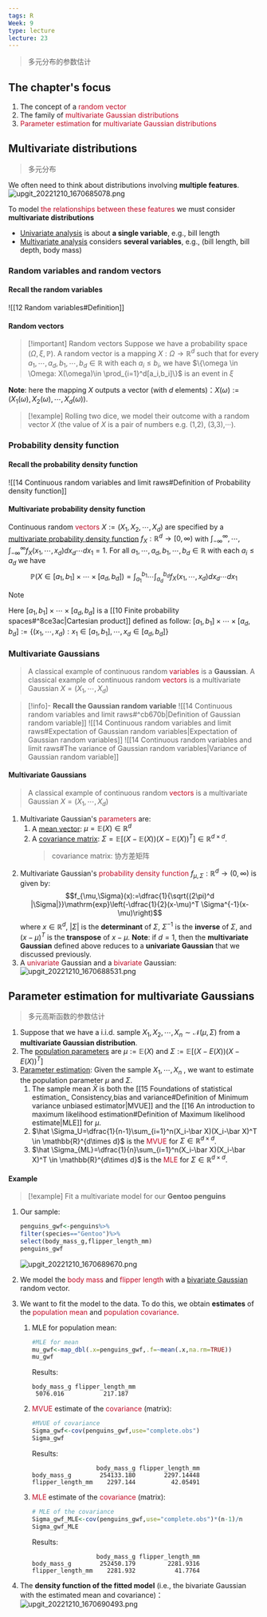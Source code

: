 ```yaml
---
tags: R
Week: 9
type: lecture
lecture: 23
---
```

>多元分布的参数估计

## The chapter's focus
1. The concept of a <font color=#c10b26>random vector</font>
2. The family of <font color=#c10b26>multivariate Gaussian distributions</font>
3. <font color=#c10b26>Parameter estimation</font> for <font color=#c10b26>multivariate Gaussian distributions</font>

## Multivariate distributions
>多元分布

We often need to think about distributions involving **multiple features**.
![upgit_20221210_1670685078.png](https://raw.githubusercontent.com/RooNat/Myimages/main/2022/12/upgit_20221210_1670685078.png)

To model <font color=#c10b26>the relationships between these features</font> we must consider **multivariate distributions**
- <u>Univariate analysis</u> is about **a single variable**, e.g., bill length
- <u>Multivariate analysis</u> considers **several variables**, e.g., (bill length, bill depth, body mass)

### Random variables and random vectors

#### Recall the random variables
![[12 Random variables#Definition]]

#### Random vectors

>[!important] Random vectors
>Suppose we have a probability space $(\Omega, \xi, \mathbb{P})$. A random vector is a mapping $X:\Omega\to \mathbb{R}^d$ such that for every $a_1,\cdots,a_d,b_1,\cdots,b_d \in \mathbb{R}$ with each $a_i \leq b_i$, we have $\{\omega \in \Omega: X(\omega)\in \prod_{i=1}^d[a_i,b_i]\}$ is an event in $\xi$ 

**Note**: here the mapping $X$ outputs a vector (with $d$ elements)：$X(\omega):=(X_1(\omega),X_2(\omega),\cdots,X_d(\omega))$.

>[!example]
>Rolling two dice, we model their outcome with a random vector $X$ (the value of $X$ is a pair of numbers e.g. (1,2), (3,3),···).

### Probability density function

#### Recall the probability density function
![[14 Continuous random variables and limit raws#Definition of Probability density function]]


#### Multivariate probability density function
Continuous random <font color=#c10b26>vectors</font> $X:=(X_1,X_2,\cdots,X_d)$ are specified by a <u>multivariate probability density function</u> $f_X : \mathbb{R}^d\to [0,\infty)$ with $\int_{-\infty}^{\infty},\cdots,\int_{-\infty}^{\infty} f_X(x_1,\cdots,x_d)dx_d\cdots dx_1=1$. For all $a_1,\cdots,a_d,b_1,\cdots,b_d\in \mathbb{R}$ with each $a_i\leq a_d$ we have
$$\mathbb{P}(X\in [a_1,b_1]\times \cdots \times [a_d,b_d])=\int_{a_1}^{b_1}\cdots \int_{a_d}^{b_d}f_X(x_1,\cdots,x_d)dx_d\cdots dx_1$$

>[!note] 
>Here $[a_1,b_1]\times \cdots \times [a_d,b_d]$ is a [[10 Finite probability spaces#^8ce3ac|Cartesian product]] defined as follow:
>$[a_1,b_1]\times \cdots \times [a_d,b_d]:=\{(x_1,\cdots,x_d): x_1 \in [a_1,b_1],\cdots,x_d\in [a_d,b_d]\}$


### Multivariate Gaussians
>A classical example of continuous random <font color=#c10b26>variables</font> is a **Gaussian**.
>A classical example of continuous random <font color=#c10b26>vectors</font> is a multivariate Gaussian $X=(X_1,\cdots,X_d)$

>[!info]- **Recall the Gaussian random variable**
>![[14 Continuous random variables and limit raws#^cb670b|Definition of Gaussian random variable]]
>![[14 Continuous random variables and limit raws#Expectation of Gaussian random variables|Expectation of Gaussian random variables]]
>![[14 Continuous random variables and limit raws#The variance of Gaussian random variables|Variance of Gaussian random variable]]

#### Multivariate Gaussians
>A classical example of continuous random <font color=#c10b26>vectors</font> is a multivariate Gaussian $X=(X_1,\cdots,X_d)$

1. Multivariate Gaussian's <font color=#c10b26>parameters</font> are:
	1. A <u>mean vector</u>: $\mu=\mathbb{E}(X) \in \mathbb{R}^d$
	2. A <u>covariance matrix</u>: $\Sigma=\mathbb{E}[(X-\mathbb{E}(X))(X-\mathbb{E}(X))^T]\in \mathbb{R}^{d\times d}$.
		>covariance matrix: 协方差矩阵
2. Multivariate Gaussian's <font color=#c10b26>probability density function</font> $f_{\mu,\Sigma}:\mathbb{R}^d\to (0,\infty)$ is given by:
	$$f_{\mu,\Sigma}(x):=\dfrac{1}{\sqrt{(2\pi)^d |\Sigma|}}\mathrm{exp}\left(-\dfrac{1}{2}(x-\mu)^T \Sigma^{-1}(x-\mu)\right)$$
	where $x\in \mathbb{R}^d$, $|\Sigma|$ is the **determinant** of $\Sigma$, $\Sigma^{-1}$ is the **inverse** of $\Sigma$, and $(x-\mu)^T$ is the **transpose** of $x-\mu$.
	**Note**: if $d = 1$, then the **multivariate Gaussian** defined above reduces to a **univariate Gaussian** that we discussed previously.
3. A <font color=#c10b26>univariate</font> Gaussian and a <font color=#c10b26>bivariate</font> Gaussian:
	![upgit_20221210_1670688531.png](https://raw.githubusercontent.com/RooNat/Myimages/main/2022/12/upgit_20221210_1670688531.png)


## Parameter estimation for multivariate Gaussians
>多元高斯函数的参数估计

1. Suppose that we have a i.i.d. sample $X_1,X_2,\cdots,X_n \sim \mathcal{N}(\mu,\Sigma)$ from a **multivariate Gaussian distribution**.
2. The <u>population parameters</u> are $\mu:=\mathbb{E}(X)$ and $\Sigma:= \mathbb{E}[(X-E(X))(X-E(X))^T]$
3. <u>Parameter estimation</u>: Given the sample $X_1,\cdots,X_n$ , we want to estimate the population parameter $\mu$ and $\Sigma$.
	1. The sample mean $\bar X$ is both the [[15 Foundations of statistical estimation_ Consistency,bias and variance#Definition of Minimum variance unbiased estimator|MVUE]] and the [[16 An introduction to maximum likelihood estimation#Definition of Maximum likelihood estimate|MLE]] for $\mu$.
	2. $\hat \Sigma_U=\dfrac{1}{n-1}\sum_{i=1}^n(X_i-\bar X)(X_i-\bar X)^T \in \mathbb{R}^{d\times d}$ is the <font color=#c10b26>MVUE</font> for $\Sigma\in \mathbb{R}^{d\times d}$.
	3. $\hat \Sigma_{ML}=\dfrac{1}{n}\sum_{i=1}^n(X_i-\bar X)(X_i-\bar X)^T \in \mathbb{R}^{d\times d}$ is the <font color=#c10b26>MLE</font> for $\Sigma\in \mathbb{R}^{d\times d}$.

#### Example

>[!example]
>Fit a multivariate model for our **Gentoo penguins**

1. Our sample:
	```r
	penguins_gwf<-penguins%>%
	filter(species=="Gentoo")%>%
	select(body_mass_g,flipper_length_mm)
	penguins_gwf
	```
	![upgit_20221210_1670689670.png](https://raw.githubusercontent.com/RooNat/Myimages/main/2022/12/upgit_20221210_1670689670.png)

2. We model the <font color=#c10b26>body mass</font> and <font color=#c10b26>flipper length</font> with a <u>bivariate Gaussian</u> random vector.
3. We want to fit the model to the data. To do this, we obtain **estimates** of the <font color=#c10b26>population mean</font> and <font color=#c10b26>population covariance</font>.
	1. MLE for population mean:
		```r
		#MLE for mean
		mu_gwf<-map_dbl(.x=penguins_gwf,.f=~mean(.x,na.rm=TRUE))
		mu_gwf
		```
		Results:
		```
		body_mass_g flipper_length_mm 
         5076.016           217.187
		```
		
	2. <font color=#c10b26>MVUE</font> estimate of the <font color=#c10b26>covariance</font> (matrix):
		```r
		#MVUE of covariance
		Sigma_gwf<-cov(penguins_gwf,use="complete.obs")
		Sigma_gwf
		```
		Results:
		```
		                  body_mass_g flipper_length_mm
		body_mass_g        254133.180        2297.14448
		flipper_length_mm    2297.144          42.05491
		```
		
	3. <font color=#c10b26>MLE</font> estimate of the <font color=#c10b26>covariance</font> (matrix):
		```r
		# MLE of the covariance 
		Sigma_gwf_MLE<-cov(penguins_gwf,use="complete.obs")*(n-1)/n
		Sigma_gwf_MLE
		```
		Results:
		```
						  body_mass_g flipper_length_mm
		body_mass_g        252450.179         2281.9316
		flipper_length_mm    2281.932           41.7764
		```
		
4. The **density function of the fitted model** (i.e., the bivariate Gaussian with the estimated mean and covariance)：
	![upgit_20221210_1670690493.png](https://raw.githubusercontent.com/RooNat/Myimages/main/2022/12/upgit_20221210_1670690493.png)
